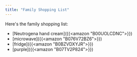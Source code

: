 ```yaml
---
title: "Family Shopping List"
---
```

Here's the family shopping list:

- [Neutrogena hand cream]({{<amazon "B00UOLCDNC">}})
- [microwave]({{<amazon "B076V72BZ6">}})
- [fridge]({{<amazon "B0BZVDXYJR">}})
- [purple]({{<amazon "B07TV2P824">}})
